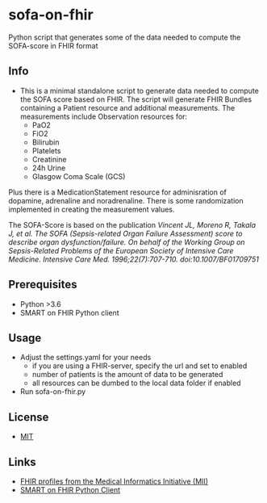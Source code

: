 # sofa-on-fhir

Python script that generates some of the data needed to compute the SOFA-score in FHIR format

## Info
* This is a minimal standalone script to generate data needed to compute the SOFA score based on FHIR. The script will generate FHIR Bundles containing a Patient resource and additional measurements. The measurements include Observation resources for:
    * PaO2
    * FiO2
    * Bilirubin
    * Platelets
    * Creatinine
    * 24h Urine
    * Glasgow Coma Scale (GCS)

Plus there is a MedicationStatement resource for adminisration of dopamine, adrenaline and noradrenaline. There is some randomization implemented in creating the measurement values.

The SOFA-Score is based on the publication *Vincent JL, Moreno R, Takala J, et al. The SOFA (Sepsis-related Organ Failure Assessment) score to describe organ dysfunction/failure. On behalf of the Working Group on Sepsis-Related Problems of the European Society of Intensive Care Medicine. Intensive Care Med. 1996;22(7):707-710. doi:10.1007/BF01709751*

## Prerequisites
* Python >3.6
* SMART on FHIR Python client

## Usage
* Adjust the settings.yaml for your needs
    * if you are using a FHIR-server, specify the url and set to enabled
    * number of patients is the amount of data to be generated
    * all resources can be dumbed to the local data folder if enabled
* Run sofa-on-fhir.py

## License
* [MIT](https://tldrlegal.com/license/mit-license)

## Links
* [FHIR profiles from the Medical Informatics Initiative (MII)](https://simplifier.net/organization/koordinationsstellemii)
* [SMART on FHIR Python Client](http://docs.smarthealthit.org/client-py/index.html)